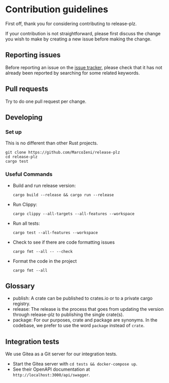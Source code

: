 # Contribution guidelines

First off, thank you for considering contributing to release-plz.

If your contribution is not straightforward, please first discuss the change you
wish to make by creating a new issue before making the change.

## Reporting issues

Before reporting an issue on the
[issue tracker](https://github.com/MarcoIeni/release-plz/issues),
please check that it has not already been reported by searching for some related
keywords.

## Pull requests

Try to do one pull request per change.

## Developing

### Set up

This is no different than other Rust projects.

```shell
git clone https://github.com/MarcoIeni/release-plz
cd release-plz
cargo test
```

### Useful Commands

- Build and run release version:

  ```shell
  cargo build --release && cargo run --release
  ```

- Run Clippy:

  ```shell
  cargo clippy --all-targets --all-features --workspace
  ```

- Run all tests:

  ```shell
  cargo test --all-features --workspace
  ```

- Check to see if there are code formatting issues

  ```shell
  cargo fmt --all -- --check
  ```

- Format the code in the project

  ```shell
  cargo fmt --all
  ```

## Glossary

- publish: A crate can be published to crates.io or to a private cargo registry.
- release: The release is the process that goes from updating the version through
  release-plz to publishing the single crate(s).
- package: For our purposes, crate and package are synonyms.
  In the codebase, we prefer to use the word `package` instead of `crate`.

## Integration tests

We use Gitea as a Git server for our integration tests.

- Start the Gitea server with `cd tests && docker-compose up`.
- See their OpenAPI documentation at `http://localhost:3000/api/swagger`.
